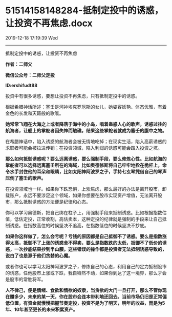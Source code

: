 # 51514158148284-抵制定投中的诱惑，让投资不再焦虑.docx

2019-12-18 17:19:39 Wed

----

抵制定投中的诱惑，让投资不再焦虑

__作者：二师父__

__微信公众号：二师父定投__

__ID:ershifudt88__

投资中有很多诱惑，要想让投资不再焦虑，只有抵制定投中的诱惑。

根据希腊神话所述：塞壬是河神埃克罗厄斯的女儿，她姿容妖艳、体态优雅，有着金色的长发和天籁般的歌喉。

__她常常飞翔在大海之上或者降落于海中的小岛，唱着蛊惑人心的歌声，诱惑过往的航海者，让船上的掌舵者因失神而触礁，结果这些掌舵者就成为塞壬的腹中之物。__

在希腊神话中，陷入诱惑的航海者会被无情地吃掉；在现实生活，陷入高薪诱惑的求职者可能会被拉进传销；在投资领域，陷入利润的诱惑可能会踏入投资之坑。

__那么如何抵御诱惑呢？要么远离诱惑，要么强制手段，要么修炼心性。比如航海的掌舵者可以选择远离塞壬所在的海域，比如奥德修斯将自己牢牢地拴在桅杆上，命令水手封住他的耳朵和眼睛，比如太阳神阿波罗之子，手持七玄琴凭借自己的琴声压倒了塞壬的歌声。__

在投资领域也一样。如果你下跌恐惧，上涨焦虑，那么最好的办法是离开股市，卸载账户，永远不要涉足这个领域，如果你想要在股市实现资产增值，无法离开股市，那么抵制诱惑的方法便是纪律和心态。

你可以学习奥德斯，把自己绑在柱子上，用强制手段来抵制诱惑。比如根据指数估值，低估定投，正常收割，高估卖本，这种定投的纪律就是强制的手段来让自己抵制诱惑。在指数高位的时候坚决不追高，在指数低位的时候坚决不抄底。

__如果你这样做了，怎么会亏呢？亏钱的原因都是自己抵御不了诱惑。要么是指数涨得太高，抵御不了上涨的诱惑舍不得卖，要么是指数跌的太低，抵御不了低价的诱惑，一次抄底结果抄到半山腰。这些错误的操作都是投资者无法抵制诱惑导致的，说白了也是源于他们贪婪的心魔。__

或者你也可以学习太阳神阿波罗之子，修炼自己的心态，利用自己的定力抵制股市的诱惑，任他股市上涨或下跌，我自岿然不动，如果你到达了这一境界，那么才会是股市的常胜将军。

__人不律己，便是情绪、食欲和情欲的奴隶，当贪欲的大门一旦打开，那么不管你现在赚多少，未来的某一天，你在股市会连本带利地还回去。当前市场仍旧是正常偏低位置，有资金就慢慢把握节奏定投，投资不是为了明天，明年的收益，而是为5年、10年甚至更长的未来积累资产。__

